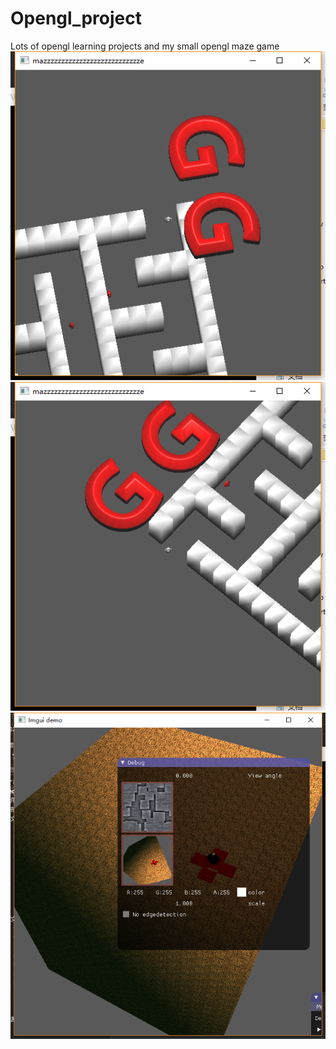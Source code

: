 # Opengl_project

Lots of opengl learning projects and my small opengl maze game
![maze](https://github.com/pmlzzz/Opengl_project/blob/master/1.png)
![maze](https://github.com/pmlzzz/Opengl_project/blob/master/2.png)
![maze](https://github.com/pmlzzz/Opengl_project/blob/master/3.png)
